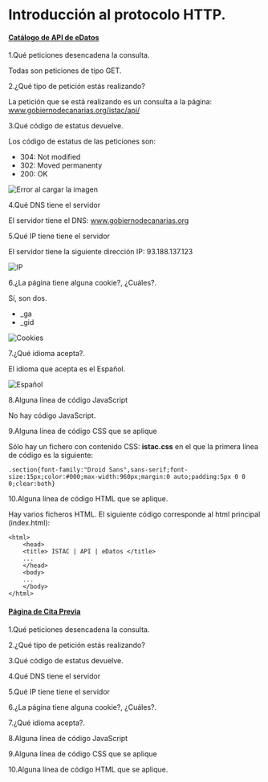 # Introducción al protocolo HTTP.

#### [Catálogo de API de eDatos](http://www.gobiernodecanarias.org/istac/api/)

1.Qué peticiones desencadena la consulta.

Todas son peticiones de tipo GET.

2.¿Qué tipo de petición estás realizando?

La petición que se está realizando es un consulta a la página: www.gobiernodecanarias.org/istac/api/

3.Qué código de estatus devuelve.

Los código de estatus de las peticiones son:

- 304:  Not modified
- 302:  Moved permanenty
- 200:  OK

![Error al cargar la imagen](https://github.com/Junior808/UyA/blob/master/Pr%C3%A1ctica%201/images/codigo-status.png)

4.Qué DNS tiene el servidor

El servidor tiene el DNS: www.gobiernodecanarias.org

5.Qué IP tiene tiene el servidor

El servidor tiene la siguiente dirección IP: 93.188.137.123

![IP](https://github.com/Junior808/UyA/blob/master/Pr%C3%A1ctica%201/images/dir_IP.png)

6.¿La página tiene alguna cookie?, ¿Cuáles?.

Sí, son dos.

- _ga
- _gid

![Cookies](https://github.com/Junior808/UyA/blob/master/Pr%C3%A1ctica%201/images/cookies.png)

7.¿Qué idioma acepta?.

El idioma que acepta es el Español.

![Español](https://github.com/Junior808/UyA/blob/master/Pr%C3%A1ctica%201/images/idioma.png)

8.Alguna línea de código JavaScript

No hay código JavaScript.

9.Alguna línea de código CSS que se aplique

Sólo hay un fichero con contenido CSS: **istac.css** en el que la primera línea de código es la siguiente: 

~~~
.section{font-family:"Droid Sans",sans-serif;font-size:15px;color:#000;max-width:960px;margin:0 auto;padding:5px 0 0 0;clear:both}

~~~ 

10.Alguna línea de código HTML que se aplique.

Hay varios ficheros HTML. El siguiente código corresponde al html principal (index.html):

~~~
<html>
    <head>
    <title> ISTAC | API | eDatos </title>
    ...
    </head>
    <body>
    ...
    </body>
</html>
~~~

#### [Página de Cita Previa](http://www3.gobiernodecanarias.org/sanidad/scs/gc/18/Cita_Previa/index.html)

1.Qué peticiones desencadena la consulta.

2.¿Qué tipo de petición estás realizando?

3.Qué código de estatus devuelve.

4.Qué DNS tiene el servidor

5.Qué IP tiene tiene el servidor

6.¿La página tiene alguna cookie?, ¿Cuáles?.

7.¿Qué idioma acepta?.

8.Alguna línea de código JavaScript

9.Alguna línea de código CSS que se aplique

10.Alguna línea de código HTML que se aplique.